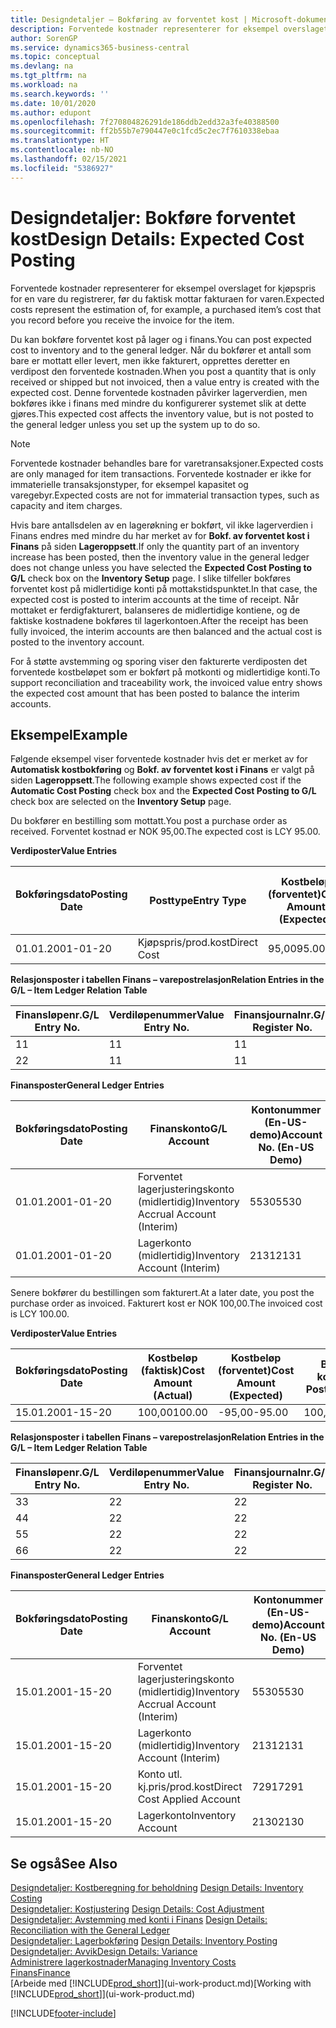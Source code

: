 ```yaml
---
title: Designdetaljer – Bokføring av forventet kost | Microsoft-dokumentasjon
description: Forventede kostnader representerer for eksempel overslaget for kjøpspris for en vare du registrerer, før du faktisk mottar fakturaen for varen.
author: SorenGP
ms.service: dynamics365-business-central
ms.topic: conceptual
ms.devlang: na
ms.tgt_pltfrm: na
ms.workload: na
ms.search.keywords: ''
ms.date: 10/01/2020
ms.author: edupont
ms.openlocfilehash: 7f270804826291de186ddb2edd32a3fe40388500
ms.sourcegitcommit: ff2b55b7e790447e0c1fcd5c2ec7f7610338ebaa
ms.translationtype: HT
ms.contentlocale: nb-NO
ms.lasthandoff: 02/15/2021
ms.locfileid: "5386927"
---
```

# <a name="design-details-expected-cost-posting"></a><span data-ttu-id="de9d8-103">Designdetaljer: Bokføre forventet kost</span><span class="sxs-lookup"><span data-stu-id="de9d8-103">Design Details: Expected Cost Posting</span></span>
<span data-ttu-id="de9d8-104">Forventede kostnader representerer for eksempel overslaget for kjøpspris for en vare du registrerer, før du faktisk mottar fakturaen for varen.</span><span class="sxs-lookup"><span data-stu-id="de9d8-104">Expected costs represent the estimation of, for example, a purchased item’s cost that you record before you receive the invoice for the item.</span></span>  

 <span data-ttu-id="de9d8-105">Du kan bokføre forventet kost på lager og i finans.</span><span class="sxs-lookup"><span data-stu-id="de9d8-105">You can post expected cost to inventory and to the general ledger.</span></span> <span data-ttu-id="de9d8-106">Når du bokfører et antall som bare er mottatt eller levert, men ikke fakturert, opprettes deretter en verdipost den forventede kostnaden.</span><span class="sxs-lookup"><span data-stu-id="de9d8-106">When you post a quantity that is only received or shipped but not invoiced, then a value entry is created with the expected cost.</span></span> <span data-ttu-id="de9d8-107">Denne forventede kostnaden påvirker lagerverdien, men bokføres ikke i finans med mindre du konfigurerer systemet slik at dette gjøres.</span><span class="sxs-lookup"><span data-stu-id="de9d8-107">This expected cost affects the inventory value, but is not posted to the general ledger unless you set up the system up to do so.</span></span>  

> [!NOTE]  
>  <span data-ttu-id="de9d8-108">Forventede kostnader behandles bare for varetransaksjoner.</span><span class="sxs-lookup"><span data-stu-id="de9d8-108">Expected costs are only managed for item transactions.</span></span> <span data-ttu-id="de9d8-109">Forventede kostnader er ikke for immaterielle transaksjonstyper, for eksempel kapasitet og varegebyr.</span><span class="sxs-lookup"><span data-stu-id="de9d8-109">Expected costs are not for immaterial transaction types, such as capacity and item charges.</span></span>  

 <span data-ttu-id="de9d8-110">Hvis bare antallsdelen av en lagerøkning er bokført, vil ikke lagerverdien i Finans endres med mindre du har merket av for **Bokf. av forventet kost i Finans** på siden **Lageroppsett**.</span><span class="sxs-lookup"><span data-stu-id="de9d8-110">If only the quantity part of an inventory increase has been posted, then the inventory value in the general ledger does not change unless you have selected the **Expected Cost Posting to G/L** check box on the **Inventory Setup** page.</span></span> <span data-ttu-id="de9d8-111">I slike tilfeller bokføres forventet kost på midlertidige konti på mottakstidspunktet.</span><span class="sxs-lookup"><span data-stu-id="de9d8-111">In that case, the expected cost is posted to interim accounts at the time of receipt.</span></span> <span data-ttu-id="de9d8-112">Når mottaket er ferdigfakturert, balanseres de midlertidige kontiene, og de faktiske kostnadene bokføres til lagerkontoen.</span><span class="sxs-lookup"><span data-stu-id="de9d8-112">After the receipt has been fully invoiced, the interim accounts are then balanced and the actual cost is posted to the inventory account.</span></span>  

 <span data-ttu-id="de9d8-113">For å støtte avstemming og sporing viser den fakturerte verdiposten det forventede kostbeløpet som er bokført på motkonti og midlertidige konti.</span><span class="sxs-lookup"><span data-stu-id="de9d8-113">To support reconciliation and traceability work, the invoiced value entry shows the expected cost amount that has been posted to balance the interim accounts.</span></span>  

## <a name="example"></a><span data-ttu-id="de9d8-114">Eksempel</span><span class="sxs-lookup"><span data-stu-id="de9d8-114">Example</span></span>  
 <span data-ttu-id="de9d8-115">Følgende eksempel viser forventede kostnader hvis det er merket av for **Automatisk kostbokføring** og **Bokf. av forventet kost i Finans** er valgt på siden **Lageroppsett**.</span><span class="sxs-lookup"><span data-stu-id="de9d8-115">The following example shows expected cost if the **Automatic Cost Posting** check box and the **Expected Cost Posting to G/L** check box are selected on the **Inventory Setup** page.</span></span>  

 <span data-ttu-id="de9d8-116">Du bokfører en bestilling som mottatt.</span><span class="sxs-lookup"><span data-stu-id="de9d8-116">You post a purchase order as received.</span></span> <span data-ttu-id="de9d8-117">Forventet kostnad er NOK 95,00.</span><span class="sxs-lookup"><span data-stu-id="de9d8-117">The expected cost is LCY 95.00.</span></span>  

 <span data-ttu-id="de9d8-118">**Verdiposter**</span><span class="sxs-lookup"><span data-stu-id="de9d8-118">**Value Entries**</span></span>  

|<span data-ttu-id="de9d8-119">Bokføringsdato</span><span class="sxs-lookup"><span data-stu-id="de9d8-119">Posting Date</span></span>|<span data-ttu-id="de9d8-120">Posttype</span><span class="sxs-lookup"><span data-stu-id="de9d8-120">Entry Type</span></span>|<span data-ttu-id="de9d8-121">Kostbeløp (forventet)</span><span class="sxs-lookup"><span data-stu-id="de9d8-121">Cost Amount (Expected)</span></span>|<span data-ttu-id="de9d8-122">Forventet kost bokført i Finans</span><span class="sxs-lookup"><span data-stu-id="de9d8-122">Expected Cost Posted to G/L</span></span>|<span data-ttu-id="de9d8-123">Forventet kostnad</span><span class="sxs-lookup"><span data-stu-id="de9d8-123">Expected Cost</span></span>|<span data-ttu-id="de9d8-124">Varepostnr.</span><span class="sxs-lookup"><span data-stu-id="de9d8-124">Item Ledger Entry No.</span></span>|<span data-ttu-id="de9d8-125">Løpenr.</span><span class="sxs-lookup"><span data-stu-id="de9d8-125">Entry No.</span></span>|  
|------------------|----------------|------------------------------|----------------------------------|-------------------|---------------------------|---------------|  
|<span data-ttu-id="de9d8-126">01.01.20</span><span class="sxs-lookup"><span data-stu-id="de9d8-126">01-01-20</span></span>|<span data-ttu-id="de9d8-127">Kjøpspris/prod.kost</span><span class="sxs-lookup"><span data-stu-id="de9d8-127">Direct Cost</span></span>|<span data-ttu-id="de9d8-128">95,00</span><span class="sxs-lookup"><span data-stu-id="de9d8-128">95.00</span></span>|<span data-ttu-id="de9d8-129">95,00</span><span class="sxs-lookup"><span data-stu-id="de9d8-129">95.00</span></span>|<span data-ttu-id="de9d8-130">Ja</span><span class="sxs-lookup"><span data-stu-id="de9d8-130">Yes</span></span>|<span data-ttu-id="de9d8-131">1</span><span class="sxs-lookup"><span data-stu-id="de9d8-131">1</span></span>|<span data-ttu-id="de9d8-132">1</span><span class="sxs-lookup"><span data-stu-id="de9d8-132">1</span></span>|  

 <span data-ttu-id="de9d8-133">**Relasjonsposter i tabellen Finans – varepostrelasjon**</span><span class="sxs-lookup"><span data-stu-id="de9d8-133">**Relation Entries in the G/L – Item Ledger Relation Table**</span></span>  

|<span data-ttu-id="de9d8-134">Finansløpenr.</span><span class="sxs-lookup"><span data-stu-id="de9d8-134">G/L Entry No.</span></span>|<span data-ttu-id="de9d8-135">Verdiløpenummer</span><span class="sxs-lookup"><span data-stu-id="de9d8-135">Value Entry No.</span></span>|<span data-ttu-id="de9d8-136">Finansjournalnr.</span><span class="sxs-lookup"><span data-stu-id="de9d8-136">G/L Register No.</span></span>|  
|--------------------|---------------------|-----------------------|  
|<span data-ttu-id="de9d8-137">1</span><span class="sxs-lookup"><span data-stu-id="de9d8-137">1</span></span>|<span data-ttu-id="de9d8-138">1</span><span class="sxs-lookup"><span data-stu-id="de9d8-138">1</span></span>|<span data-ttu-id="de9d8-139">1</span><span class="sxs-lookup"><span data-stu-id="de9d8-139">1</span></span>|  
|<span data-ttu-id="de9d8-140">2</span><span class="sxs-lookup"><span data-stu-id="de9d8-140">2</span></span>|<span data-ttu-id="de9d8-141">1</span><span class="sxs-lookup"><span data-stu-id="de9d8-141">1</span></span>|<span data-ttu-id="de9d8-142">1</span><span class="sxs-lookup"><span data-stu-id="de9d8-142">1</span></span>|  

 <span data-ttu-id="de9d8-143">**Finansposter**</span><span class="sxs-lookup"><span data-stu-id="de9d8-143">**General Ledger Entries**</span></span>  

|<span data-ttu-id="de9d8-144">Bokføringsdato</span><span class="sxs-lookup"><span data-stu-id="de9d8-144">Posting Date</span></span>|<span data-ttu-id="de9d8-145">Finanskonto</span><span class="sxs-lookup"><span data-stu-id="de9d8-145">G/L Account</span></span>|<span data-ttu-id="de9d8-146">Kontonummer (En-US-demo)</span><span class="sxs-lookup"><span data-stu-id="de9d8-146">Account No. (En-US Demo)</span></span>|<span data-ttu-id="de9d8-147">Beløp</span><span class="sxs-lookup"><span data-stu-id="de9d8-147">Amount</span></span>|<span data-ttu-id="de9d8-148">Løpenr.</span><span class="sxs-lookup"><span data-stu-id="de9d8-148">Entry No.</span></span>|  
|------------------|------------------|---------------------------------|------------|---------------|  
|<span data-ttu-id="de9d8-149">01.01.20</span><span class="sxs-lookup"><span data-stu-id="de9d8-149">01-01-20</span></span>|<span data-ttu-id="de9d8-150">Forventet lagerjusteringskonto (midlertidig)</span><span class="sxs-lookup"><span data-stu-id="de9d8-150">Inventory Accrual Account (Interim)</span></span>|<span data-ttu-id="de9d8-151">5530</span><span class="sxs-lookup"><span data-stu-id="de9d8-151">5530</span></span>|<span data-ttu-id="de9d8-152">-95,00</span><span class="sxs-lookup"><span data-stu-id="de9d8-152">-95.00</span></span>|<span data-ttu-id="de9d8-153">2</span><span class="sxs-lookup"><span data-stu-id="de9d8-153">2</span></span>|  
|<span data-ttu-id="de9d8-154">01.01.20</span><span class="sxs-lookup"><span data-stu-id="de9d8-154">01-01-20</span></span>|<span data-ttu-id="de9d8-155">Lagerkonto (midlertidig)</span><span class="sxs-lookup"><span data-stu-id="de9d8-155">Inventory Account (Interim)</span></span>|<span data-ttu-id="de9d8-156">2131</span><span class="sxs-lookup"><span data-stu-id="de9d8-156">2131</span></span>|<span data-ttu-id="de9d8-157">95,00</span><span class="sxs-lookup"><span data-stu-id="de9d8-157">95.00</span></span>|<span data-ttu-id="de9d8-158">1</span><span class="sxs-lookup"><span data-stu-id="de9d8-158">1</span></span>|  

 <span data-ttu-id="de9d8-159">Senere bokfører du bestillingen som fakturert.</span><span class="sxs-lookup"><span data-stu-id="de9d8-159">At a later date, you post the purchase order as invoiced.</span></span> <span data-ttu-id="de9d8-160">Fakturert kost er NOK 100,00.</span><span class="sxs-lookup"><span data-stu-id="de9d8-160">The invoiced cost is LCY 100.00.</span></span>  

 <span data-ttu-id="de9d8-161">**Verdiposter**</span><span class="sxs-lookup"><span data-stu-id="de9d8-161">**Value Entries**</span></span>  

|<span data-ttu-id="de9d8-162">Bokføringsdato</span><span class="sxs-lookup"><span data-stu-id="de9d8-162">Posting Date</span></span>|<span data-ttu-id="de9d8-163">Kostbeløp (faktisk)</span><span class="sxs-lookup"><span data-stu-id="de9d8-163">Cost Amount (Actual)</span></span>|<span data-ttu-id="de9d8-164">Kostbeløp (forventet)</span><span class="sxs-lookup"><span data-stu-id="de9d8-164">Cost Amount (Expected)</span></span>|<span data-ttu-id="de9d8-165">Bokført kost</span><span class="sxs-lookup"><span data-stu-id="de9d8-165">Cost Posted to G/L</span></span>|<span data-ttu-id="de9d8-166">Forventet kostnad</span><span class="sxs-lookup"><span data-stu-id="de9d8-166">Expected Cost</span></span>|<span data-ttu-id="de9d8-167">Varepostnr.</span><span class="sxs-lookup"><span data-stu-id="de9d8-167">Item Ledger Entry No.</span></span>|<span data-ttu-id="de9d8-168">Løpenr.</span><span class="sxs-lookup"><span data-stu-id="de9d8-168">Entry No.</span></span>|  
|------------------|----------------------------|------------------------------|-------------------------|-------------------|---------------------------|---------------|  
|<span data-ttu-id="de9d8-169">15.01.20</span><span class="sxs-lookup"><span data-stu-id="de9d8-169">01-15-20</span></span>|<span data-ttu-id="de9d8-170">100,00</span><span class="sxs-lookup"><span data-stu-id="de9d8-170">100.00</span></span>|<span data-ttu-id="de9d8-171">-95,00</span><span class="sxs-lookup"><span data-stu-id="de9d8-171">-95.00</span></span>|<span data-ttu-id="de9d8-172">100,00</span><span class="sxs-lookup"><span data-stu-id="de9d8-172">100.00</span></span>|<span data-ttu-id="de9d8-173">Nei</span><span class="sxs-lookup"><span data-stu-id="de9d8-173">No</span></span>|<span data-ttu-id="de9d8-174">1</span><span class="sxs-lookup"><span data-stu-id="de9d8-174">1</span></span>|<span data-ttu-id="de9d8-175">2</span><span class="sxs-lookup"><span data-stu-id="de9d8-175">2</span></span>|  

 <span data-ttu-id="de9d8-176">**Relasjonsposter i tabellen Finans – varepostrelasjon**</span><span class="sxs-lookup"><span data-stu-id="de9d8-176">**Relation Entries in the G/L – Item Ledger Relation Table**</span></span>  

|<span data-ttu-id="de9d8-177">Finansløpenr.</span><span class="sxs-lookup"><span data-stu-id="de9d8-177">G/L Entry No.</span></span>|<span data-ttu-id="de9d8-178">Verdiløpenummer</span><span class="sxs-lookup"><span data-stu-id="de9d8-178">Value Entry No.</span></span>|<span data-ttu-id="de9d8-179">Finansjournalnr.</span><span class="sxs-lookup"><span data-stu-id="de9d8-179">G/L Register No.</span></span>|  
|--------------------|---------------------|-----------------------|  
|<span data-ttu-id="de9d8-180">3</span><span class="sxs-lookup"><span data-stu-id="de9d8-180">3</span></span>|<span data-ttu-id="de9d8-181">2</span><span class="sxs-lookup"><span data-stu-id="de9d8-181">2</span></span>|<span data-ttu-id="de9d8-182">2</span><span class="sxs-lookup"><span data-stu-id="de9d8-182">2</span></span>|  
|<span data-ttu-id="de9d8-183">4</span><span class="sxs-lookup"><span data-stu-id="de9d8-183">4</span></span>|<span data-ttu-id="de9d8-184">2</span><span class="sxs-lookup"><span data-stu-id="de9d8-184">2</span></span>|<span data-ttu-id="de9d8-185">2</span><span class="sxs-lookup"><span data-stu-id="de9d8-185">2</span></span>|  
|<span data-ttu-id="de9d8-186">5</span><span class="sxs-lookup"><span data-stu-id="de9d8-186">5</span></span>|<span data-ttu-id="de9d8-187">2</span><span class="sxs-lookup"><span data-stu-id="de9d8-187">2</span></span>|<span data-ttu-id="de9d8-188">2</span><span class="sxs-lookup"><span data-stu-id="de9d8-188">2</span></span>|  
|<span data-ttu-id="de9d8-189">6</span><span class="sxs-lookup"><span data-stu-id="de9d8-189">6</span></span>|<span data-ttu-id="de9d8-190">2</span><span class="sxs-lookup"><span data-stu-id="de9d8-190">2</span></span>|<span data-ttu-id="de9d8-191">2</span><span class="sxs-lookup"><span data-stu-id="de9d8-191">2</span></span>|  

 <span data-ttu-id="de9d8-192">**Finansposter**</span><span class="sxs-lookup"><span data-stu-id="de9d8-192">**General Ledger Entries**</span></span>  

|<span data-ttu-id="de9d8-193">Bokføringsdato</span><span class="sxs-lookup"><span data-stu-id="de9d8-193">Posting Date</span></span>|<span data-ttu-id="de9d8-194">Finanskonto</span><span class="sxs-lookup"><span data-stu-id="de9d8-194">G/L Account</span></span>|<span data-ttu-id="de9d8-195">Kontonummer (En-US-demo)</span><span class="sxs-lookup"><span data-stu-id="de9d8-195">Account No. (En-US Demo)</span></span>|<span data-ttu-id="de9d8-196">Beløp</span><span class="sxs-lookup"><span data-stu-id="de9d8-196">Amount</span></span>|<span data-ttu-id="de9d8-197">Løpenr.</span><span class="sxs-lookup"><span data-stu-id="de9d8-197">Entry No.</span></span>|  
|------------------|------------------|---------------------------------|------------|---------------|  
|<span data-ttu-id="de9d8-198">15.01.20</span><span class="sxs-lookup"><span data-stu-id="de9d8-198">01-15-20</span></span>|<span data-ttu-id="de9d8-199">Forventet lagerjusteringskonto (midlertidig)</span><span class="sxs-lookup"><span data-stu-id="de9d8-199">Inventory Accrual Account (Interim)</span></span>|<span data-ttu-id="de9d8-200">5530</span><span class="sxs-lookup"><span data-stu-id="de9d8-200">5530</span></span>|<span data-ttu-id="de9d8-201">95,00</span><span class="sxs-lookup"><span data-stu-id="de9d8-201">95.00</span></span>|<span data-ttu-id="de9d8-202">4</span><span class="sxs-lookup"><span data-stu-id="de9d8-202">4</span></span>|  
|<span data-ttu-id="de9d8-203">15.01.20</span><span class="sxs-lookup"><span data-stu-id="de9d8-203">01-15-20</span></span>|<span data-ttu-id="de9d8-204">Lagerkonto (midlertidig)</span><span class="sxs-lookup"><span data-stu-id="de9d8-204">Inventory Account (Interim)</span></span>|<span data-ttu-id="de9d8-205">2131</span><span class="sxs-lookup"><span data-stu-id="de9d8-205">2131</span></span>|<span data-ttu-id="de9d8-206">-95,00</span><span class="sxs-lookup"><span data-stu-id="de9d8-206">-95.00</span></span>|<span data-ttu-id="de9d8-207">3</span><span class="sxs-lookup"><span data-stu-id="de9d8-207">3</span></span>|  
|<span data-ttu-id="de9d8-208">15.01.20</span><span class="sxs-lookup"><span data-stu-id="de9d8-208">01-15-20</span></span>|<span data-ttu-id="de9d8-209">Konto utl. kj.pris/prod.kost</span><span class="sxs-lookup"><span data-stu-id="de9d8-209">Direct Cost Applied Account</span></span>|<span data-ttu-id="de9d8-210">7291</span><span class="sxs-lookup"><span data-stu-id="de9d8-210">7291</span></span>|<span data-ttu-id="de9d8-211">-100</span><span class="sxs-lookup"><span data-stu-id="de9d8-211">-100</span></span>|<span data-ttu-id="de9d8-212">6</span><span class="sxs-lookup"><span data-stu-id="de9d8-212">6</span></span>|  
|<span data-ttu-id="de9d8-213">15.01.20</span><span class="sxs-lookup"><span data-stu-id="de9d8-213">01-15-20</span></span>|<span data-ttu-id="de9d8-214">Lagerkonto</span><span class="sxs-lookup"><span data-stu-id="de9d8-214">Inventory Account</span></span>|<span data-ttu-id="de9d8-215">2130</span><span class="sxs-lookup"><span data-stu-id="de9d8-215">2130</span></span>|<span data-ttu-id="de9d8-216">100</span><span class="sxs-lookup"><span data-stu-id="de9d8-216">100</span></span>|<span data-ttu-id="de9d8-217">5</span><span class="sxs-lookup"><span data-stu-id="de9d8-217">5</span></span>|  

## <a name="see-also"></a><span data-ttu-id="de9d8-218">Se også</span><span class="sxs-lookup"><span data-stu-id="de9d8-218">See Also</span></span>
 <span data-ttu-id="de9d8-219">[Designdetaljer: Kostberegning for beholdning](design-details-inventory-costing.md) </span><span class="sxs-lookup"><span data-stu-id="de9d8-219">[Design Details: Inventory Costing](design-details-inventory-costing.md) </span></span>  
 <span data-ttu-id="de9d8-220">[Designdetaljer: Kostjustering](design-details-cost-adjustment.md) </span><span class="sxs-lookup"><span data-stu-id="de9d8-220">[Design Details: Cost Adjustment](design-details-cost-adjustment.md) </span></span>  
 <span data-ttu-id="de9d8-221">[Designdetaljer: Avstemming med konti i Finans](design-details-reconciliation-with-the-general-ledger.md) </span><span class="sxs-lookup"><span data-stu-id="de9d8-221">[Design Details: Reconciliation with the General Ledger](design-details-reconciliation-with-the-general-ledger.md) </span></span>  
 <span data-ttu-id="de9d8-222">[Designdetaljer: Lagerbokføring](design-details-inventory-posting.md) </span><span class="sxs-lookup"><span data-stu-id="de9d8-222">[Design Details: Inventory Posting](design-details-inventory-posting.md) </span></span>  
 [<span data-ttu-id="de9d8-223">Designdetaljer: Avvik</span><span class="sxs-lookup"><span data-stu-id="de9d8-223">Design Details: Variance</span></span>](design-details-variance.md)  
 [<span data-ttu-id="de9d8-224">Administrere lagerkostnader</span><span class="sxs-lookup"><span data-stu-id="de9d8-224">Managing Inventory Costs</span></span>](finance-manage-inventory-costs.md)  
 [<span data-ttu-id="de9d8-225">Finans</span><span class="sxs-lookup"><span data-stu-id="de9d8-225">Finance</span></span>](finance.md)  
 <span data-ttu-id="de9d8-226">[Arbeide med [!INCLUDE[prod_short](includes/prod_short.md)]](ui-work-product.md)</span><span class="sxs-lookup"><span data-stu-id="de9d8-226">[Working with [!INCLUDE[prod_short](includes/prod_short.md)]](ui-work-product.md)</span></span>


[!INCLUDE[footer-include](includes/footer-banner.md)]